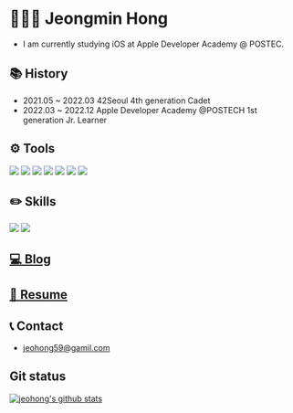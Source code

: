 # 🧑🏻‍💻 Jeongmin Hong
- I am currently studying iOS at Apple Developer Academy @ POSTEC.

## 📚 History
- 2021.05 ~ 2022.03 42Seoul 4th generation Cadet 
- 2022.03 ~ 2022.12 Apple Developer Academy @POSTECH 1st generation Jr. Learner

## ⚙️ Tools
<img src="https://img.shields.io/badge/VSCode-007ACC?style=flat&logo=Visual Studio Code&logoColor=white"/> <img src="https://img.shields.io/badge/Xcode-147EFB?style=flat&logo=Xcode&logoColor=white"/> <img src="https://img.shields.io/badge/Notion-000000?style=flat&logo=Notion&logoColor=white"/> <img src="https://img.shields.io/badge/Github-181717?style=flat&logo=Github&logoColor=white"/> <img src="https://img.shields.io/badge/Git-F05032?style=flat&logo=Git&logoColor=white"/> <img src="https://img.shields.io/badge/Vim-019733?style=flat&logo=Vim&logoColor=white"/> <img src="https://img.shields.io/badge/Visual Studio-5C2D91?style=flat&logo=Visual Studio&logoColor=white"/>

## ✏️ Skills
<img src="https://img.shields.io/badge/Swift-F05138?style=flat&logo=Swift&logoColor=white"/> <img src="https://img.shields.io/badge/C-A8B9CC?style=flat&logo=C&logoColor=white"/>

## [💻 Blog](https://ai-hong.tistory.com)

## [📄 Resume](https://pouncing-respect-d72.notion.site/09768df4a6db41b4adc808e05697497c)

## 📞 Contact
- jeohong59@gamil.com

## Git status
[![jeohong's github stats](https://github-readme-stats.vercel.app/api?username=jeohong&theme=moltack&show_icons=true)](https://github.com/anuraghazra/github-readme-stats)
